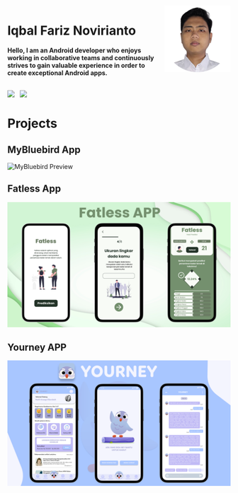 <img src="/assets/img/profil_circle_resize.png" alt="profil_photo" align="right" height="150" width="150">

# Iqbal Fariz Novirianto
**Hello, I am an Android developer who enjoys working in collaborative teams and continuously strives to gain valuable experience in order to create exceptional Android apps.**<br><br>

<a href="iqball.frz@gmail.com"><img src="https://img.shields.io/badge/Email-ankit-8056d5.svg?style=for-the-badge&logo=minutemailer&logoColor=white"></a>&nbsp;&nbsp;&nbsp;<a href="[https://www.linkedin.com/in/ankit-kumar-02a32a14b/](https://www.linkedin.com/in/iqbal-fn/)" target="_blank"><img src="https://img.shields.io/badge/linkedin-Ankit-blue.svg?style=for-the-badge&logo=linkedin&logoColor=white" ></a>&nbsp;&nbsp;&nbsp;
<br>

# Projects
## MyBluebird App
![MyBluebird Preview](/assets/img/mybluebird_project_preview.png)

## Fatless App
![Fatless Preview](/assets/img/fatless_project_preview.png)

## Yourney APP
![Yourney Preview](/assets/img/yourney_project_preview.png)

